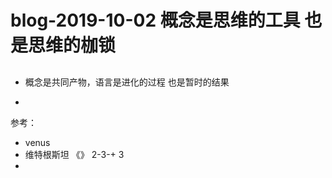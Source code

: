 # blog-2019-10-02  概念是思维的工具 也是思维的枷锁
 
## 
+  概念是共同产物，语言是进化的过程 也是暂时的结果

+ 


参考：
+ venus
+  维特根斯坦 《》 2-3-+ 3
+ 

